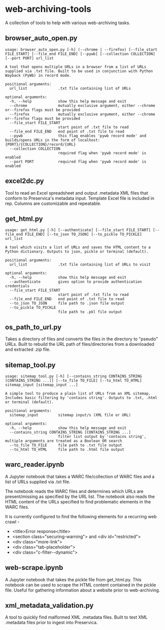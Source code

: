 # web-archiving-tools

A collection of tools to help with various web-archiving tasks.

## browser_auto_open.py

```
usage: browser_auto_open.py [-h] (--chrome | --firefox) [--file_start FILE_START] [--file_end FILE_END] [--pywb] [--collection COLLECTION] [--port PORT] url_list

A tool that opens multiple URLs in a browser from a list of URLs supplied via .txt file. Built to be used in conjunction with Python Wayback (PyWb) in record mode.

positional arguments:
  url_list              .txt file containing list of URLs

optional arguments:
  -h, --help            show this help message and exit
  --chrome              mutually exclusive argument, either --chrome or--firefox flags must be provided
  --firefox             mutually exclusive argument, either --chrome or--firefox flags must be provided
  --file_start FILE_START
                        start point of .txt file to read
  --file_end FILE_END   end point of .txt file to read
  --pywb                this flag enables 'pywb record mode' and builds/opens URLs in the form of localhost:{PORT}/{COLLECTION}/record/{URL}
  --collection COLLECTION
                        required flag when 'pywb record mode' is enabled
  --port PORT           required flag when 'pywb record mode' is enabled
```

## excel2dc.py

Tool to read an Excel spreadsheet and output .metadata XML files that conform to Preservica's metadata input. Template Excel file is included in rep. Columns are customizable and repeatable.

## get_html.py

```
usage: get_html.py [-h] [--authenticate] [--file_start FILE_START] [--file_end FILE_END] [--to_json TO_JSON] [--to_pickle TO_PICKLE] url_list

A tool which visits a list of URLs and saves the HTML content to a Python dictionary. Outputs to json, pickle or terminal (default).

positional arguments:
  url_list              .txt file containing list of URLs to visit

optional arguments:
  -h, --help            show this help message and exit
  --authenticate        gives option to provide authentication credentials
  --file_start FILE_START
                        start point of .txt file to read
  --file_end FILE_END   end point of .txt file to read
  --to_json TO_JSON     file path to .json file output
  --to_pickle TO_PICKLE
                        file path to .pkl file output
```

## os_path_to_url.py

Takes a directory of files and converts the files in the directory to "pseudo" URLs. Built to rebuild the URL path of files/directories from a downloaded and extracted .zip file.

## sitemap_tool.py

```
usage: sitemap_tool.py [-h] [--contains_string CONTAINS_STRING [CONTAINS_STRING ...]] [--to_file TO_FILE] [--to_html TO_HTML] sitemap_input [sitemap_input ...]

A simple tool to produce a plain list of URLs from an XML sitemap. Includes basic filtering by 'contains string'. Outputs to .txt, .html or terminal (default).

positional arguments:
  sitemap_input         sitemap input/s (XML file or URL)

optional arguments:
  -h, --help            show this help message and exit
  --contains_string CONTAINS_STRING [CONTAINS_STRING ...]
                        filter list output by 'contains string', multiple arguments are treated as a Boolean OR search
  --to_file TO_FILE     file path to .txt file output
  --to_html TO_HTML     file path to .html file output
```

## warc_reader.ipynb

A Jupyter notebook that takes a WARC file/collection of WARC files and a list of URLs supplied via .txt file.

The notebook reads the WARC files and determines which URLs are present/missing as specified by the URL list.
The notebook also reads the HTML content of the URLs specified to find problematic elements in the WARC files.

It is currently configured to find the following elements for a recurring web crawl -
 - \<title>Error response\</title>
 - \<section class="securing-warning"> and \<div id="restricted">
 - \<div class="more-link">
 - \<div class="tab-placeholder">
 - \<div class="c-filter--dynamic">

## web-scrape.ipynb

A Jupyter notebook that takes the pickle file from get_html.py. This notebook can be used to scrape the HTML content contained in the pickle file. Useful for gathering information about a website prior to web-archiving.

## xml_metadata_validation.py

A tool to quickly find malformed XML .metadata files. Built to test XML .metadata files prior to ingest into Preservica.
